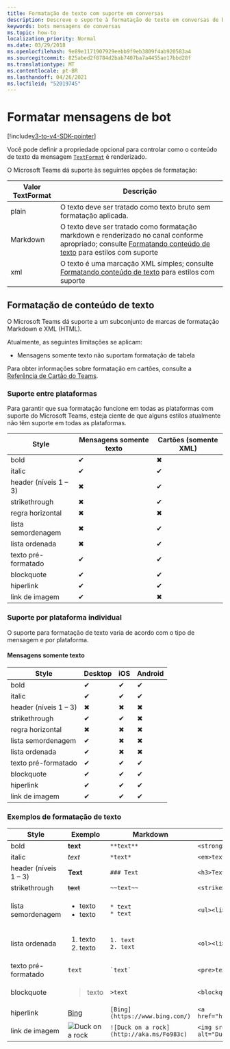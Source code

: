 ```yaml
---
title: Formatação de texto com suporte em conversas
description: Descreve o suporte à formatação de texto em conversas de bot
keywords: bots mensagens de conversas
ms.topic: how-to
localization_priority: Normal
ms.date: 03/29/2018
ms.openlocfilehash: 9e89e1171907929eebb9f9eb3809f4ab920583a4
ms.sourcegitcommit: 825abed2f8784d2bab7407ba7a4455ae17bbd28f
ms.translationtype: MT
ms.contentlocale: pt-BR
ms.lasthandoff: 04/26/2021
ms.locfileid: "52019745"
---
```

# <a name="formatting-bot-messages"></a>Formatar mensagens de bot

[!include[v3-to-v4-SDK-pointer](~/includes/v3-to-v4-pointer-bots.md)]

Você pode definir a propriedade opcional para controlar como o conteúdo de texto da mensagem [`TextFormat`](https://docs.microsoft.com/bot-framework/dotnet/bot-builder-dotnet-create-messages#customizing-a-message) é renderizado.

O Microsoft Teams dá suporte às seguintes opções de formatação:

| Valor TextFormat | Descrição |
| --- | --- |
| plain | O texto deve ser tratado como texto bruto sem formatação aplicada. |
| Markdown | O texto deve ser tratado como formatação markdown e renderizado no canal conforme apropriado; consulte [Formatando conteúdo de texto](#formatting-text-content) para estilos com suporte |
| xml | O texto é uma marcação XML simples; consulte [Formatando conteúdo de texto](#formatting-text-content) para estilos com suporte |

## <a name="formatting-text-content"></a>Formatação de conteúdo de texto

O Microsoft Teams dá suporte a um subconjunto de marcas de formatação Markdown e XML (HTML).

Atualmente, as seguintes limitações se aplicam:

* Mensagens somente texto não suportam formatação de tabela

Para obter informações sobre formatação em cartões, consulte a [Referência de Cartão do Teams](~/task-modules-and-cards/cards/cards-reference.md).

### <a name="cross-platform-support"></a>Suporte entre plataformas

Para garantir que sua formatação funcione em todas as plataformas com suporte do Microsoft Teams, esteja ciente de que alguns estilos atualmente não têm suporte em todas as plataformas.

| Style                     | Mensagens somente texto | Cartões (somente XML) |
|---------------------------|--------------------|------------------|
| bold                      | ✔                  | ✖                |
| italic                    | ✔                  | ✔                |
| header (níveis 1 &ndash; 3) | ✖                  | ✔                |
| strikethrough             | ✖                  | ✔                |
| regra horizontal           | ✖                  | ✖                |
| lista semordenagem            | ✖                  | ✔                |
| lista ordenada              | ✖                  | ✔                |
| texto pré-formatado         | ✔                  | ✔                |
| blockquote                | ✔                  | ✔                |
| hiperlink                 | ✔                  | ✔                |
| link de imagem                | ✔                  | ✖                |

### <a name="support-by-individual-platform"></a>Suporte por plataforma individual

O suporte para formatação de texto varia de acordo com o tipo de mensagem e por plataforma.

#### <a name="text-only-messages"></a>Mensagens somente texto

| Style                     | Desktop | iOS | Android |
|---------------------------|---------|-----|---------|
| bold                      | ✔       | ✔   | ✔       |
| italic                    | ✔       | ✔   | ✔       |
| header (níveis 1 &ndash; 3) | ✖       | ✖   | ✖       |
| strikethrough             | ✔       | ✔   | ✖       |
| regra horizontal           | ✖       | ✖   | ✖       |
| lista semordenagem            | ✔       | ✖   | ✖       |
| lista ordenada              | ✔       | ✖   | ✖       |
| texto pré-formatado         | ✔       | ✔   | ✔       |
| blockquote                | ✔       | ✔   | ✔       |
| hiperlink                 | ✔       | ✔   | ✔       |
| link de imagem                | ✔       | ✔   | ✔       |

### <a name="examples-of-text-formatting"></a>Exemplos de formatação de texto

| Style | Exemplo | Markdown | XML (HTML) |
| --- | --- | --- | --- |
| bold | **text** | `**text**` | `<strong>text</strong>` |
| italic | *text* | `*text*` | `<em>text</em>` |
| header (níveis 1 &ndash; 3) | **Text** | `### Text` | `<h3>Text</h3>` |
| strikethrough | ~~text~~ | `~~text~~` | `<strike>text</strike>` |
| lista semordenagem | <ul><li>texto</li><li>texto</li></ul> | `* text`<br>`* text` | `<ul><li>text</li><li>text</li></ul>` |
| lista ordenada | <ol><li>texto</li><li>texto</li></ol> | `1. text`<br>`2. text` | `<ol><li>text</li><li>text</li></ol>` |
| texto pré-formatado | `text` | `` `text` `` | `<pre>text</pre>` |
| blockquote | <blockquote>texto</blockquote> | `>text` | `<blockquote>text</blockquote>` |
| hiperlink | [Bing](https://www.bing.com/) | `[Bing](https://www.bing.com/)` | `<a href="https://www.bing.com/">Bing</a>` |
| link de imagem | <img src="https://aka.ms/Fo983c" alt="Duck on a rock"></img> | `![Duck on a rock](http://aka.ms/Fo983c)` | `<img src="http://aka.ms/Fo983c" alt="Duck on a rock"></img>` |
